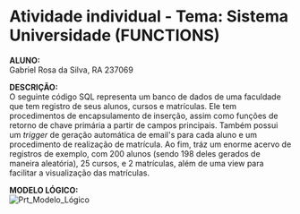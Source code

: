 # Atividade individual - Tema: Sistema Universidade (FUNCTIONS)

**ALUNO:**</br>
Gabriel Rosa da Silva, RA 237069

**DESCRIÇÃO:**</br>
O seguinte código SQL representa um banco de dados de uma faculdade que tem registro de seus alunos, cursos e matrículas. Ele tem procedimentos de encapsulamento de inserção, assim como funções de retorno de chave primária a partir de campos principais. Também possui um _trigger_ de geração automática de email's para cada aluno e um procedimento de realização de matrícula. Ao fim, tráz um enorme acervo de registros de exemplo, com 200 alunos (sendo 198 deles gerados de maneira aleatória), 25 cursos, e 2 matrículas, além de uma view para facilitar a visualização das matrículas.

**MODELO LÓGICO:**</br>
![Prt_Modelo_Lógico](https://github.com/GabrielRosa835/Tarefa-Functions/assets/150252238/ed13e45c-bb9f-42b0-b095-2a0d9d36e770)


